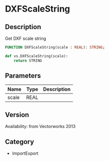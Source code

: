 # DXFScaleString

## Description
Get DXF scale string

```pascal
FUNCTION DXFScaleString(scale : REAL): STRING;
```

```python
def vs.DXFScaleString(scale):
    return STRING
```

## Parameters
|Name|Type|Description|
|---|---|---|
|scale|REAL|   |

## Version
Availability: from Vectorworks 2013

## Category
* ImportExport

